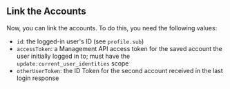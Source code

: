 ## Link the Accounts

Now, you can link the accounts. To do this, you need the following values: 
- `id`: the logged-in user's ID (see `profile.sub`)
- `accessToken`: a Management API access token for the saved account the user initially logged in to; must have the `update:current_user_identities` scope
- `otherUserToken`: the ID Token for the second account received in the last login response
